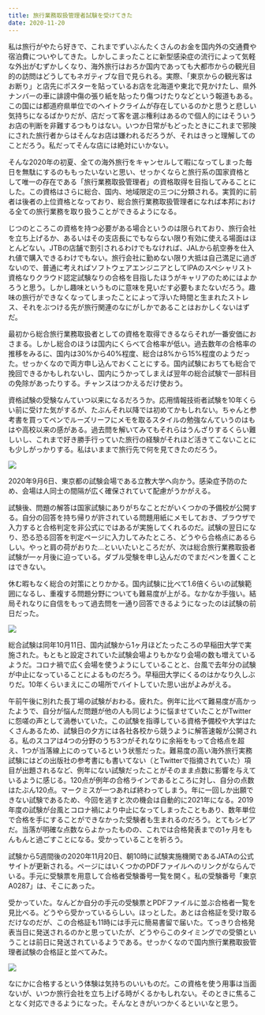 ```yaml
---
title: 旅行業務取扱管理者試験を受けてきた
date: 2020-11-20
---
```


私は旅行がやたら好きで、これまでずいぶんたくさんのお金を国内外の交通費や宿泊費についやしてきた。しかしこまったことに新型感染症の流行によって気軽な外出がむずかしくなり、海外旅行はおろか国内であっても大都市からの観光目的の訪問はどうしてもネガティブな目で見られる。実際、「東京からの観光客はお断り」と店先にポスターを貼っているお店を北海道や東北で見かけたし、県外ナンバーの車に誹謗中傷の張り紙を貼ったり傷つけたりなどという報道もある。この国には都道府県単位でのヘイトクライムが存在しているのかと思うと悲しい気持ちになるばかりだが、店だって客を選ぶ権利はあるので個人的にはそういうお店の判断を非難するつもりはない。いつか日常がもどったときにこれまで邪険にされた旅行者からはそんなお店は嫌われるだろうが、それはきっと理解してのことだろう。私だってそんな店には絶対にいかない。

そんな2020年の初夏、全ての海外旅行をキャンセルして暇になってしまった毎日を無駄にするのももったいないと思い、せっかくならと旅行系の国家資格として唯一の存在である「旅行業務取扱管理者」の資格取得を目指してみることにした。この資格はさらに総合、国内、地域限定の三つに分類される。実質的に前者は後者の上位資格となっており、総合旅行業務取扱管理者になれば本邦における全ての旅行業務を取り扱うことができるようになる。

じつのところこの資格を持つ必要がある場合というのは限られており、旅行会社を立ち上げるか、あるいはその支店長にでもならない限り有効に使える場面はほとんどない。JTBの店舗で割引されるわけでもなければ、JALから航空券を仕入れ値で購入できるわけでもない。旅行会社に勤めない限り大抵は自己満足に過ぎないので、普通に考えればソフトウェアエンジニアとしてIPAのスペシャリスト資格なりクラウド認定試験なりの合格を目指したほうがキャリアのためにはよかろうと思う。しかし趣味というものに意味を見いだす必要もまたないだろう。趣味の旅行ができなくなってしまったことによって浮いた時間と生まれたストレス、それをぶつける先が旅行関連のなにがしかであることはおかしくないはずだ。

最初から総合旅行業務取扱者としての資格を取得できるならそれが一番安価におさまる。しかし総合のほうは国内にくらべて合格率が低い。過去数年の合格率の推移をみるに、国内は30%から40%程度、総合は8%から15%程度のようだった。せっかくなので両方申し込んでおくことにする。国内試験におちても総合で挽回できるかもしれないし、国内にうかってしまえば翌年の総合試験で一部科目の免除があったりする。チャンスはつかえるだけ使おう。

資格試験の受験なんていつ以来になるだろうか。応用情報技術者試験を10年くらい前に受けた気がするが、たぶんそれ以降では初めてかもしれない。ちゃんと参考書を買ってペンでルーズリーフにメモを取るスタイルの勉強なんていうのはもはや高校以来の感がある。過去問を解いてみてもそれらはうんざりするくらい難しいし、これまで好き勝手行っていた旅行の経験がそれほど活きてこないことにも少しがっかりする。私はいままで旅行先で何を見てきたのだろう。

![](https://photos.smugmug.com/photos/i-2JwQWbR/0/de73d529/X5/i-2JwQWbR-X5.jpg)

2020年9月6日、東京都の試験会場である立教大学へ向かう。感染症予防のため、会場は人同士の間隔が広く確保されていて配慮がうかがえる。

試験後、問題の解答は国家試験にありがちなことだがいくつかの予備校が公開する。自分の回答を持ち帰りが許されている問題用紙にメモしておき、ブラウザで入力すると合格判定を非公式にではあるが実施してくれるのだ。試験の翌日になり、恐る恐る回答を判定ページに入力してみたところ、どうやら合格点にあるらしい。やっと肩の荷がおりた…といいたいところだが、次は総合旅行業務取扱者試験が一ヶ月後に迫っている。ダブル受験を申し込んだのでまだペンを置くことはできない。

休む暇もなく総合の対策にとりかかる。国内試験に比べて1.6倍くらいの試験範囲になるし、重複する問題分野についても難易度が上がる。なかなか手強い。結局それなりに自信をもって過去問を一通り回答できるようになったのは試験の前日だった。

![](https://photos.smugmug.com/photos/i-RXQQ6Hz/0/a942d42b/X5/i-RXQQ6Hz-X5.jpg)

総合試験は同年10月11日、国内試験から1ヶ月ほどたったころの早稲田大学で実施された。もともと設定されていた試験会場よりもかなり会場の数も増えているようだ。コロナ禍で広く会場を使うようにしていることと、台風で去年分の試験が中止になっていることによるものだろう。早稲田大学にくるのはかなり久しぶりだ。10年くらいまえにこの場所でバイトしていた思い出がよみがえる。

午前午後に別れた長丁場の試験がおわる。疲れた。例年に比べて難易度が高かったようで、自分が悩んだ問題が他の人も同じように悩ませていたことがTwitterに怨嗟の声として渦巻いていた。この試験を指導している資格予備校や大学はたくさんあるため、試験日の夕方には各社各校から競うように解答速報が公開される。私のスコアは4つの分野のうち3つがそれなりに余裕をもって合格点を超え、1つが当落線上にのっているという状態だった。難易度の高い海外旅行実務試験にはどの出版社の参考書にも書いてない（とTwitterで指摘されていた）項目が出題されるなど、例年にない試験だったことがそのまま点数に影響を与えているように感じる。120点が例年の合格ラインであるところに対し、自分の点数はたぶん120点。マークミスが一つあれば終わってしまう。年に一回しか出願できない試験であるため、今回を逃すと次の機会は自動的に2021年になる。2019年度の試験が台風とコロナ禍により中止になってしまったこともあり、数年単位で合格を手にすることができなかった受験者も生まれるのだろう。とてもシビアだ。当落が明確な点数ならよかったものの、これでは合格発表までの1ヶ月をもんもんと過ごすことになる。受かっていることを祈ろう。

試験から5週間後の2020年11月20日、朝10時に試験実施機関であるJATAの公式サイトが更新される。ページにはいくつかのPDFファイルへのリンクがならんでいる。手元に受験票を用意して合格者受験番号一覧を開く。私の受験番号「東京 A0287」は、そこにあった。

受かっていた。なんどか自分の手元の受験票とPDFファイルに並ぶ合格者一覧を見比べる。どうやら受かっているらしい。ほっとした。あとは合格証を受け取るだけなのだが、この合格証も11時には手元に簡易書留で届いた。てっきり合格発表当日に発送されるのかと思っていたが、どうやらこのタイミングでの受領ということは前日に発送されているようである。せっかくなので国内旅行業務取扱管理者試験の合格証と並べてみた。

![](https://photos.smugmug.com/photos/i-RV62XGz/0/2eaedc27/X5/i-RV62XGz-X5.jpg)

なにかに合格するという体験は気持ちのいいものだ。この資格を使う用事は当面ないが、いつか旅行会社を立ち上げる時がくるかもしれない。そのときに焦ることなく対応できるようになった。そんなときがいつかくるといいなと思う。